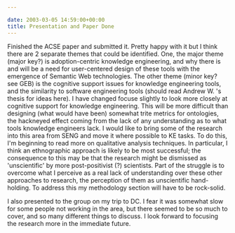```yaml
---

date: 2003-03-05 14:59:00+00:00
title: Presentation and Paper Done
---
```


Finished the ACSE paper and submitted it. Pretty happy with it but I think there are 2 separate themes that could be identified. One, the major theme (major key?) is adoption-centric knowledge engineering, and why there is and will be a need for user-centered design of these tools with the emergence of Semantic Web technologies. The other theme (minor key? see GEB) is the cognitive support issues for knowledge engineering tools, and the similarity to software engineering tools (should read Andrew W. 's thesis for ideas here). I have changed focuse slightly to look more closely at cognitive support for knowledge engineering. This will be more difficult than designing (what would have been) somewhat trite metrics for ontologies, the hackneyed effect coming from the lack of any understanding as to what tools knowledge engineers lack. I would like to bring some of the research into this area from SENG and move it where possible to KE tasks. To do this, I'm beginning to read more on qualitative analysis techniques. In particular, I think an ethnographic approach is likely to be most successful; the consequence to this may be that the research might be dismissed as 'unscientific' by more post-positivist (?) scientists. Part of the struggle is to overcome what I perceive as a real lack of understanding over these other approaches to research, the perception of them as unscientific hand-holding. To address this my methodology section will have to be rock-solid.

I also presented to the group on my trip to DC. I fear it was somewhat slow for some people not working in the area, but there seemed to be so much to cover, and so many different things to discuss. I look forward to focusing the research more in the immediate future.
